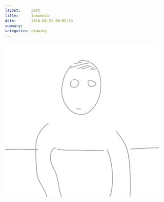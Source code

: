 ```yaml
---
layout:     post
title:      insomnia
date:       2016-08-21 00:02:34
summary:    
categories: drawing
---
```

![insomnia](/images/diary/insomnia.png "Hello reality.")
